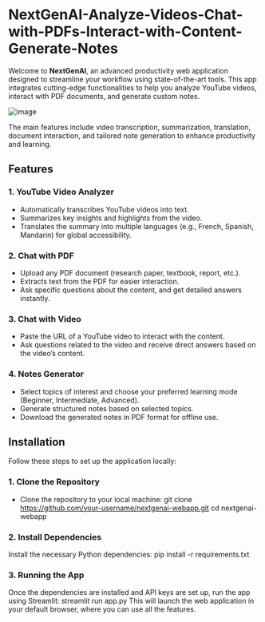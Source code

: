 ﻿# NextGenAI-Analyze-Videos-Chat-with-PDFs-Interact-with-Content-Generate-Notes


Welcome to **NextGenAI**, an advanced productivity web application designed to streamline your workflow using state-of-the-art tools. This app integrates cutting-edge functionalities to help you analyze YouTube videos, interact with PDF documents, and generate custom notes. 

![image](https://github.com/user-attachments/assets/76ee3e67-9760-4159-8c47-fef47ca060bd)


The main features include video transcription, summarization, translation, document interaction, and tailored note generation to enhance productivity and learning.

## Features

### 1. **YouTube Video Analyzer**
   - Automatically transcribes YouTube videos into text.
   - Summarizes key insights and highlights from the video.
   - Translates the summary into multiple languages (e.g., French, Spanish, Mandarin) for global accessibility.

### 2. **Chat with PDF**
   - Upload any PDF document (research paper, textbook, report, etc.).
   - Extracts text from the PDF for easier interaction.
   - Ask specific questions about the content, and get detailed answers instantly.

### 3. **Chat with Video**
   - Paste the URL of a YouTube video to interact with the content.
   - Ask questions related to the video and receive direct answers based on the video’s content.

### 4. **Notes Generator**
   - Select topics of interest and choose your preferred learning mode (Beginner, Intermediate, Advanced).
   - Generate structured notes based on selected topics.
   - Download the generated notes in PDF format for offline use.

## Installation

Follow these steps to set up the application locally:

### 1. **Clone the Repository**
- Clone the repository to your local machine:
git clone https://github.com/your-username/nextgenai-webapp.git
cd nextgenai-webapp

### 2. **Install Dependencies**
Install the necessary Python dependencies:
pip install -r requirements.txt

### 3. **Running the App**
Once the dependencies are installed and API keys are set up, run the app using Streamlit:
streamlit run app.py
This will launch the web application in your default browser, where you can use all the features.

